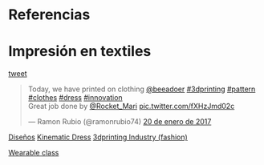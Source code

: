 # Referencias

# Impresión en textiles

[tweet](https://twitter.com/ramonrubio74/status/822577578846384129)

<blockquote class="twitter-video" data-lang="es"><p lang="en" dir="ltr">Today, we have printed on clothing <a href="https://twitter.com/beeadoer">@beeadoer</a> <a href="https://twitter.com/hashtag/3dprinting?src=hash">#3dprinting</a> <a href="https://twitter.com/hashtag/pattern?src=hash">#pattern</a> <a href="https://twitter.com/hashtag/clothes?src=hash">#clothes</a> <a href="https://twitter.com/hashtag/dress?src=hash">#dress</a> <a href="https://twitter.com/hashtag/innovation?src=hash">#innovation</a><br>Great job done by <a href="https://twitter.com/Rocket_Mari">@Rocket_Mari</a> <a href="https://t.co/fXHzJmd02c">pic.twitter.com/fXHzJmd02c</a></p>&mdash; Ramon Rubio (@ramonrubio74) <a href="https://twitter.com/ramonrubio74/status/822577578846384129">20 de enero de 2017</a></blockquote>
<script async src="//platform.twitter.com/widgets.js" charset="utf-8"></script>

[Diseños](https://i.materialise.com/blog/3d-printed-fashion-dresses/)
[Kinematic Dress](http://n-e-r-v-o-u-s.com/projects/sets/kinematics-dress/)
[3dprinting Industry (fashion)](https://3dprintingindustry.com/fashion/page/2/)

[Wearable class](http://www.instructables.com/class/Wearable-Electronics-Class/)
